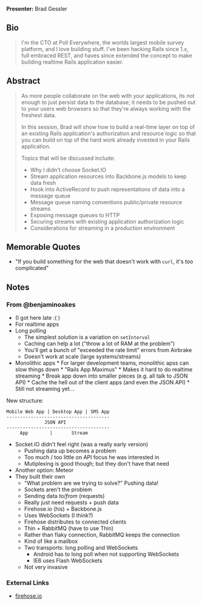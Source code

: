 **Presenter:** Brad Gessler

## Bio

> I'm the CTO at Poll Everywhere, the worlds largest mobile survey platform, and I love building stuff. I've been hacking Rails since 1.x, full embraced REST, and haves since extended the concept to make building realtime Rails application easier.

## Abstract

> As more people collaborate on the web with your applications, its not enough to just persist data to the database; it needs to be pushed out to your users web browsers so that they're always working with the freshest data.
>
> In this session, Brad will show how to build a real-time layer on top of an existing Rails application's authorization and resource logic so that you can build on top of the hard work already invested in your Rails application.
>
> Topics that will be discussed include:
>
> - Why I didn't choose Socket.IO
> - Stream application resources into Backbone.js models to keep data fresh
> - Hook into ActiveRecord to push representations of data into a message queue
> - Message queue naming conventions public/private resource streams
> - Exposing message queues to HTTP
> - Securing streams with existing application authorization logic
> - Considerations for streaming in a production environment

## Memorable Quotes

* "If you build something for the web that doesn't work with `curl`, it's too complicated"

## Notes

### From @benjaminoakes

* (I got here late :( )
* For realtime apps
* Long polling
    * The simplest solution is a variation on `setInterval`
    * Caching can help a lot ("throw a lot of RAM at the problem")
    * You'll get a bunch of "exceeded the rate limit" errors from Airbrake
    * Doesn't work at scale (large systems/streams)
* Monolithic apps
      * For larger development teams, monolithic apss can slow things down
      * "Rails App Maximus"
      * Makes it hard to do realtime streaming
      * Break app down into smaller pieces (e.g. all talk to JSON API)
      * Cache the hell out of the client apps (and even the JSON API)
      * Still not streaming yet...

New structure:

    Mobile Web App | Desktop App | SMS App
    --------------------------------------
                  JSON API
    --------------------------------------
         App        |       Stream

* Socket.IO didn't feel right (was a really early version)
    * Pushing data up becomes a problem
    * Too much / too little on API focus he was interested in
    * Mutiplexing is good though; but they don't have that need
* Another option:  Meteor
* They built their own
    * "What problem are we trying to solve?" Pushing data!
    * Sockets aren't the problem
    * Sending data *to/from* (requests)
    * Really just need requests + push data
    * Firehose.io (his) + Backbone.js
    * Uses WebSockets (I think?)
    * Firehose distributes to connected clients
    * Thin + RabbitMQ (have to use Thin)
    * Rather than flaky connection, RabbitMQ keeps the connection
    * Kind of like a mailbox
    * Two transports: long polling and WebSockets
        * Android has to long poll when not supporting WebSockets
        * IE6 uses Flash WebSockets
    * Not very invasive

### External Links

* [firehose.io](http://firehose.io/)
